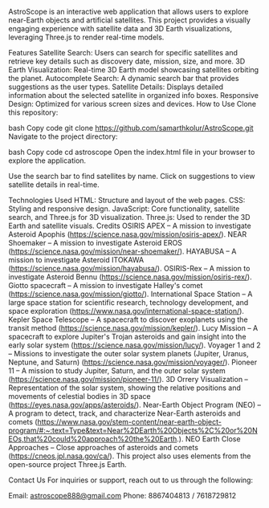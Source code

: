 AstroScope is an interactive web application that allows users to explore near-Earth objects and artificial satellites. This project provides a visually engaging experience with satellite data and 3D Earth visualizations, leveraging Three.js to render real-time models.

Features
Satellite Search: Users can search for specific satellites and retrieve key details such as discovery date, mission, size, and more.
3D Earth Visualization: Real-time 3D Earth model showcasing satellites orbiting the planet.
Autocomplete Search: A dynamic search bar that provides suggestions as the user types.
Satellite Details: Displays detailed information about the selected satellite in organized info boxes.
Responsive Design: Optimized for various screen sizes and devices.
How to Use
Clone this repository:

bash
Copy code
git clone https://github.com/samarthkolur/AstroScope.git
Navigate to the project directory:

bash
Copy code
cd astroscope
Open the index.html file in your browser to explore the application.

Use the search bar to find satellites by name. Click on suggestions to view satellite details in real-time.

Technologies Used
HTML: Structure and layout of the web pages.
CSS: Styling and responsive design.
JavaScript: Core functionality, satellite search, and Three.js for 3D visualization.
Three.js: Used to render the 3D Earth and satellite visuals.
Credits
OSIRIS APEX – A mission to investigate Asteroid Apophis (https://science.nasa.gov/mission/osiris-apex/).
NEAR Shoemaker – A mission to investigate Asteroid EROS (https://science.nasa.gov/mission/near-shoemaker/).
HAYABUSA – A mission to investigate Asteroid ITOKAWA (https://science.nasa.gov/mission/hayabusa/).
OSIRIS-Rex – A mission to investigate Asteroid Bennu (https://science.nasa.gov/mission/osiris-rex/).
Giotto spacecraft – A mission to investigate Halley's comet (https://science.nasa.gov/mission/giotto/).
International Space Station – A large space station for scientific research, technology development, and space exploration (https://www.nasa.gov/international-space-station/).
Kepler Space Telescope – A spacecraft to discover exoplanets using the transit method (https://science.nasa.gov/mission/kepler/).
Lucy Mission – A spacecraft to explore Jupiter's Trojan asteroids and gain insight into the early solar system (https://science.nasa.gov/mission/lucy/).
Voyager 1 and 2 – Missions to investigate the outer solar system planets (Jupiter, Uranus, Neptune, and Saturn) (https://science.nasa.gov/mission/voyager/).
Pioneer 11 – A mission to study Jupiter, Saturn, and the outer solar system (https://science.nasa.gov/mission/pioneer-11/).
3D Orrery Visualization – Representation of the solar system, showing the relative positions and movements of celestial bodies in 3D space (https://eyes.nasa.gov/apps/asteroids/).
Near-Earth Object Program (NEO) – A program to detect, track, and characterize Near-Earth asteroids and comets (https://www.nasa.gov/stem-content/near-earth-object-program/#:~:text=Type&text=Near%2DEarth%20Objects%2C%20or%20NEOs,that%20could%20approach%20the%20Earth.).
NEO Earth Close Approaches – Close approaches of asteroids and comets (https://cneos.jpl.nasa.gov/ca/).
This project also uses elements from the open-source project Three.js Earth.

Contact Us
For inquiries or support, reach out to us through the following:

Email: astroscope888@gmail.com
Phone: 8867404813 / 7618729812
